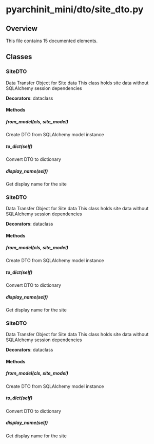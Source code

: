 # pyarchinit_mini/dto/site_dto.py

## Overview

This file contains 15 documented elements.

## Classes

### SiteDTO

Data Transfer Object for Site data
This class holds site data without SQLAlchemy session dependencies

**Decorators**: dataclass

#### Methods

##### from_model(cls, site_model)

Create DTO from SQLAlchemy model instance

##### to_dict(self)

Convert DTO to dictionary

##### display_name(self)

Get display name for the site

### SiteDTO

Data Transfer Object for Site data
This class holds site data without SQLAlchemy session dependencies

**Decorators**: dataclass

#### Methods

##### from_model(cls, site_model)

Create DTO from SQLAlchemy model instance

##### to_dict(self)

Convert DTO to dictionary

##### display_name(self)

Get display name for the site

### SiteDTO

Data Transfer Object for Site data
This class holds site data without SQLAlchemy session dependencies

**Decorators**: dataclass

#### Methods

##### from_model(cls, site_model)

Create DTO from SQLAlchemy model instance

##### to_dict(self)

Convert DTO to dictionary

##### display_name(self)

Get display name for the site

